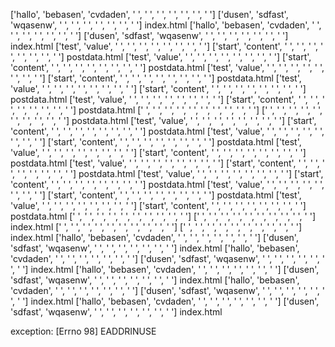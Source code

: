 

['hallo', 'bebasen', 'cvdaden', ' ', ' ', ' ', ' ', ' ', ' ', ' ']
['dusen', 'sdfast', 'wqasenw', ' ', ' ', ' ', ' ', ' ', ' ', ' ']
index.html
['hallo', 'bebasen', 'cvdaden', ' ', ' ', ' ', ' ', ' ', ' ', ' ']
['dusen', 'sdfast', 'wqasenw', ' ', ' ', ' ', ' ', ' ', ' ', ' ']
index.html
['test', 'value', ' ', ' ', ' ', ' ', ' ', ' ', ' ', ' ']
['start', 'content', ' ', ' ', ' ', ' ', ' ', ' ', ' ', ' ']
postdata.html
['test', 'value', ' ', ' ', ' ', ' ', ' ', ' ', ' ', ' ']
['start', 'content', ' ', ' ', ' ', ' ', ' ', ' ', ' ', ' ']
postdata.html
['test', 'value', ' ', ' ', ' ', ' ', ' ', ' ', ' ', ' ']
['start', 'content', ' ', ' ', ' ', ' ', ' ', ' ', ' ', ' ']
postdata.html
['test', 'value', ' ', ' ', ' ', ' ', ' ', ' ', ' ', ' ']
['start', 'content', ' ', ' ', ' ', ' ', ' ', ' ', ' ', ' ']
postdata.html
['test', 'value', ' ', ' ', ' ', ' ', ' ', ' ', ' ', ' ']
['start', 'content', ' ', ' ', ' ', ' ', ' ', ' ', ' ', ' ']
postdata.html
[' ', ' ', ' ', ' ', ' ', ' ', ' ', ' ', ' ', ' ']
[' ', ' ', ' ', ' ', ' ', ' ', ' ', ' ', ' ', ' ']
postdata.html
['test', 'value', ' ', ' ', ' ', ' ', ' ', ' ', ' ', ' ']
['start', 'content', ' ', ' ', ' ', ' ', ' ', ' ', ' ', ' ']
postdata.html
['test', 'value', ' ', ' ', ' ', ' ', ' ', ' ', ' ', ' ']
['start', 'content', ' ', ' ', ' ', ' ', ' ', ' ', ' ', ' ']
postdata.html
['test', 'value', ' ', ' ', ' ', ' ', ' ', ' ', ' ', ' ']
['start', 'content', ' ', ' ', ' ', ' ', ' ', ' ', ' ', ' ']
postdata.html
['test', 'value', ' ', ' ', ' ', ' ', ' ', ' ', ' ', ' ']
['start', 'content', ' ', ' ', ' ', ' ', ' ', ' ', ' ', ' ']
postdata.html
['test', 'value', ' ', ' ', ' ', ' ', ' ', ' ', ' ', ' ']
['start', 'content', ' ', ' ', ' ', ' ', ' ', ' ', ' ', ' ']
postdata.html
['test', 'value', ' ', ' ', ' ', ' ', ' ', ' ', ' ', ' ']
['start', 'content', ' ', ' ', ' ', ' ', ' ', ' ', ' ', ' ']
postdata.html
['test', 'value', ' ', ' ', ' ', ' ', ' ', ' ', ' ', ' ']
['start', 'content', ' ', ' ', ' ', ' ', ' ', ' ', ' ', ' ']
postdata.html
[' ', ' ', ' ', ' ', ' ', ' ', ' ', ' ', ' ', ' ']
[' ', ' ', ' ', ' ', ' ', ' ', ' ', ' ', ' ', ' ']
index.html
[' ', ' ', ' ', ' ', ' ', ' ', ' ', ' ', ' ', ' ']
[' ', ' ', ' ', ' ', ' ', ' ', ' ', ' ', ' ', ' ']
index.html
['hallo', 'bebasen', 'cvdaden', ' ', ' ', ' ', ' ', ' ', ' ', ' ']
['dusen', 'sdfast', 'wqasenw', ' ', ' ', ' ', ' ', ' ', ' ', ' ']
index.html
['hallo', 'bebasen', 'cvdaden', ' ', ' ', ' ', ' ', ' ', ' ', ' ']
['dusen', 'sdfast', 'wqasenw', ' ', ' ', ' ', ' ', ' ', ' ', ' ']
index.html
['hallo', 'bebasen', 'cvdaden', ' ', ' ', ' ', ' ', ' ', ' ', ' ']
['dusen', 'sdfast', 'wqasenw', ' ', ' ', ' ', ' ', ' ', ' ', ' ']
index.html
['hallo', 'bebasen', 'cvdaden', ' ', ' ', ' ', ' ', ' ', ' ', ' ']
['dusen', 'sdfast', 'wqasenw', ' ', ' ', ' ', ' ', ' ', ' ', ' ']
index.html
['hallo', 'bebasen', 'cvdaden', ' ', ' ', ' ', ' ', ' ', ' ', ' ']
['dusen', 'sdfast', 'wqasenw', ' ', ' ', ' ', ' ', ' ', ' ', ' ']
index.html

exception:  [Errno 98] EADDRINUSE
